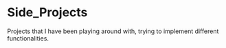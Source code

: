 ﻿# Side_Projects
 Projects that I have been playing around with, trying to implement different functionalities.
